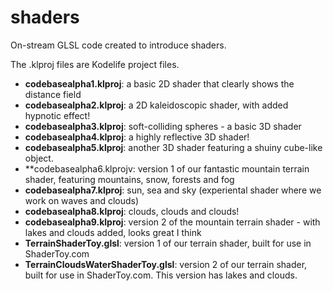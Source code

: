 # shaders
On-stream GLSL code created to introduce shaders.

The .klproj files are Kodelife project files.

- **codebasealpha1.klproj**: a basic 2D shader that clearly shows the distance field
- **codebasealpha2.klproj**: a 2D kaleidoscopic shader, with added hypnotic effect!
- **codebasealpha3.klproj**: soft-colliding spheres - a basic 3D shader
- **codebasealpha4.klproj**: a highly reflective 3D shader!
- **codebasealpha5.klproj**: another 3D shader featuring a shuiny cube-like object.
- **codebasealpha6.klprojv: version 1 of our fantastic mountain terrain shader, featuring mountains, snow, forests and fog
- **codebasealpha7.klproj**: sun, sea and sky (experiental shader where we work on waves and clouds)
- **codebasealpha8.klproj**: clouds, clouds and clouds!
- **codebasealpha9.klproj**: version 2 of the mountain terrain shader - with lakes and clouds added, looks great I think
- **TerrainShaderToy.glsl**: version 1 of our terrain shader, built for use in ShaderToy.com
- **TerrainCloudsWaterShaderToy.glsl**: version 2 of our terrain shader, built for use in ShaderToy.com. This version has lakes and clouds.

